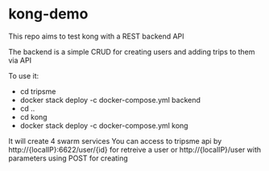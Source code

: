# kong-demo

This repo aims to test kong with a REST backend API

The backend is a simple CRUD for creating users and adding trips to them via API

To use it:
- cd tripsme
- docker stack deploy -c docker-compose.yml backend
- cd ..
- cd kong 
- docker stack deploy -c docker-compose.yml kong

It will create 4 swarm services
You can access to tripsme api by http://{localIP}:6622/user/{id} for retreive a user or
http://{localIP}/user with parameters using POST for creating


